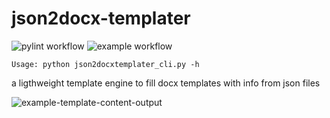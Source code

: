 # json2docx-templater
![pylint workflow](https://github.com/minger0/json2docx-templater/actions/workflows/pylint.yml/badge.svg) ![example workflow](https://github.com/minger0/json2docx-templater/actions/workflows/example_run.yml/badge.svg)
```
Usage: python json2docxtemplater_cli.py -h
```
a ligthweight template engine to fill docx templates with info from json files

![example-template-content-output](https://github.com/user-attachments/assets/7e22c2f0-e7c3-433d-9f5b-a2d79c545ef4)
